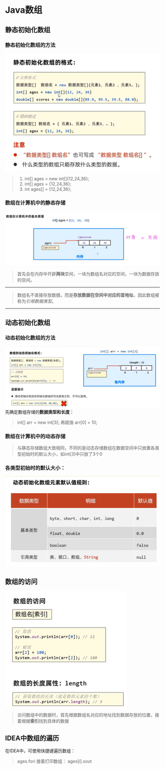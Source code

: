 # Java数组

## 静态初始化数组
### 静态初始化数组的方法
![](images/2024-02-12-23-24-55.png)
>1. int[] ages = new int[]{12,24,36};
>2. int[] ages = {12,24,36};
>3. int ages[] = {12,24,36};

### 数组在计算机中的静态存储
![](images/2024-02-12-23-27-28.png)
>首先会在内存中开辟**两块**空间，一块为数组名对应的空间，一块为数据存放的空间。
---
>数组名不直接存放数据，而是**存放数据在空间中对应的首地址**，因此数组被称为*引用数据类型*。
---
## 动态初始化数组
### 动态初始化数组的方法
![](images/2024-02-13-18-32-53.png)
先确定数组存储的**数据类型和长度**：
> int[] arr = new int[3];
再赋值
>arr[0] = 10;

### 数组在计算机中的动态存储
>与静态存储数组大致相同，不同的是动态存储数组在数据空间中只放置各类型初始时的默认大小，如int[3]中只放了3个0

### 各类型初始时的默认大小：
![](images/2024-02-13-18-40-48.png)

## 数组的访问
![](images/2024-02-12-23-32-18.png)
>访问数组中的数据时，首先根据数组名对应的地址找到数据存放的位置，接着根据**索引**找到具体的数据

## IDEA中数组的遍历
在IDEA中，可使用快捷键遍历数组：
>ages.fori
接着打印数组：
>ages[i].sout